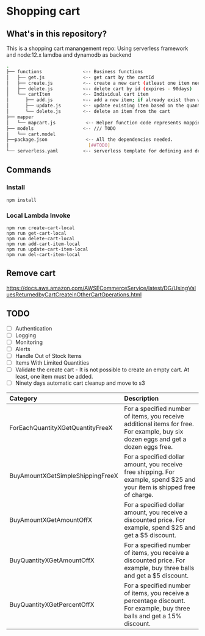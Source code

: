 # Shopping cart


## What's in this repository?

This is a shopping cart manangement repo: Using serverless framework and node:12.x lamdba and dynamodb as backend

``` bash
.
├── functions               <-- Business functions
│   ├── get.js              <-- get cart by the cartId
│   ├── create.js           <-- create a new cart (atleast one item needed)
│   ├── delete.js           <-- delete cart by id (expires - 90days)
│   └── cartItem            <-- Individual cart item
│      ├── add.js           <-- add a new item; if already exist then will increment the quantity
│      ├── update.js        <-- update existing item based on the quantity (quantity - 1  || del item.count<0 )
│      └── delete.js        <-- delete an item from the cart
├── mapper
│   └── mapcart.js           <-- Helper function code represents mapping list price and item price
├── models                  <-- /// TODO
│   └── cart.model
├──package.json              <-- All the dependencies needed.
│                             [##TODO]
└── serverless.yaml         <-- serverless template for defining and deploying serverless application resources
```

## Commands

### Install 
    npm install
### Local Lambda Invoke
    npm run create-cart-local
    npm run get-cart-local
    npm run delete-cart-local
    npm run add-cart-item-local
    npm run update-cart-item-local
    npm run del-cart-item-local

## Remove cart

https://docs.aws.amazon.com/AWSECommerceService/latest/DG/UsingValuesReturnedbyCartCreateinOtherCartOperations.html

## TODO
- [ ] Authentication
- [ ] Logging
- [ ] Monitoring
- [ ] Alerts
- [ ] Handle Out of Stock Items
- [ ] Items With Limited Quantities
- [ ] Validate the create cart - It is not possible to create an empty cart. At least, one item must be added.
- [ ] Ninety days automatic cart cleanup and move to s3

| Category        | Description 
| :------------- |:-------------|
| ForEachQuantityXGetQuantityFreeX	      | For a specified number of items, you receive additional items for free. For example, buy six dozen eggs and get a dozen eggs free.|
| BuyAmountXGetSimpleShippingFreeX	      | For a specified dollar amount, you receive free shipping. For example, spend $25 and your item is shipped free of charge.|
| BuyAmountXGetAmountOffX	      	      | For a specified dollar amount, you receive a discounted price. For example, spend $25 and get a $5 discount.|
| BuyQuantityXGetAmountOffX	      	   | For a specified number of items, you receive a discounted price. For example, buy three balls and get a $5 discount.|
| BuyQuantityXGetPercentOffX	      	   | For a specified number of items, you receive a percentage discount. For example, buy three balls and get a 15% discount.|
